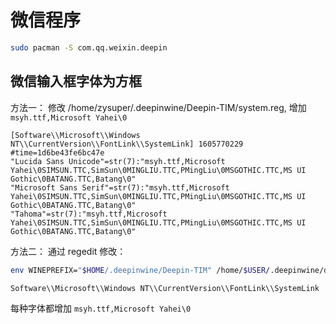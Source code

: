 # 微信程序

```sh
sudo pacman -S com.qq.weixin.deepin
```

## 微信输入框字体为方框

方法一： 修改 /home/zysuper/.deepinwine/Deepin-TIM/system.reg, 增加 `msyh.ttf,Microsoft Yahei\0`

```regedit
[Software\\Microsoft\\Windows NT\\CurrentVersion\\FontLink\\SystemLink] 1605770229
#time=1d6be43fe6bc47e
"Lucida Sans Unicode"=str(7):"msyh.ttf,Microsoft Yahei\0SIMSUN.TTC,SimSun\0MINGLIU.TTC,PMingLiu\0MSGOTHIC.TTC,MS UI Gothic\0BATANG.TTC,Batang\0"
"Microsoft Sans Serif"=str(7):"msyh.ttf,Microsoft Yahei\0SIMSUN.TTC,SimSun\0MINGLIU.TTC,PMingLiu\0MSGOTHIC.TTC,MS UI Gothic\0BATANG.TTC,Batang\0"
"Tahoma"=str(7):"msyh.ttf,Microsoft Yahei\0SIMSUN.TTC,SimSun\0MINGLIU.TTC,PMingLiu\0MSGOTHIC.TTC,MS UI Gothic\0BATANG.TTC,Batang\0"
```

方法二： 通过 regedit 修改：

```sh
env WINEPREFIX="$HOME/.deepinwine/Deepin-TIM" /home/$USER/.deepinwine/deepin-wine5-stable/bin/wine regedit
```

`Software\\Microsoft\\Windows NT\\CurrentVersion\\FontLink\\SystemLink`

每种字体都增加 `msyh.ttf,Microsoft Yahei\0`